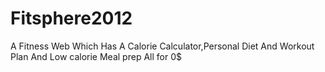 # Fitsphere2012
A Fitness Web Which Has A Calorie Calculator,Personal Diet And Workout Plan And Low calorie Meal prep All for 0$
